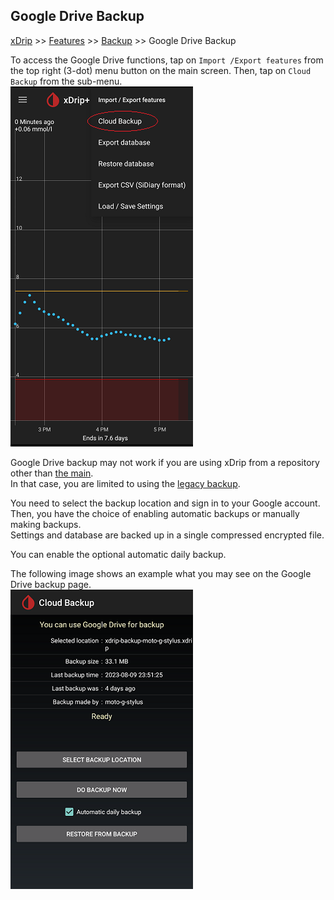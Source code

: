 ## Google Drive Backup
[xDrip](../README.md) >> [Features](./Features_page.md) >> [Backup](./Backup.md) >> Google Drive Backup  
  
To access the Google Drive functions, tap on `Import /Export features` from the top right (3-dot) menu button on the main screen.  Then, tap on `Cloud Backup` from the sub-menu.  
![](./images/GCloudBackup.png)  

Google Drive backup may not work if you are using xDrip from a repository other than [the main](https://github.com/NightscoutFoundation/xDrip).  
In that case, you are limited to using the [legacy backup](./Backup-Database).  
  
You need to select the backup location and sign in to your Google account.  
Then, you have the choice of enabling automatic backups or manually making backups.  
Settings and database are backed up in a single compressed encrypted file.  

You can enable the optional automatic daily backup.  
  
The following image shows an example what you may see on the Google Drive backup page.  
![](./images/GC_backupMenu.png)  
  
